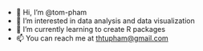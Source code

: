 - 👋 Hi, I’m @tom-pham
- 👀 I’m interested in data analysis and data visualization
- 🌱 I’m currently learning to create R packages
- 📫 You can reach me at thtupham@gmail.com

<!---
pham-thomas/pham-thomas is a ✨ special ✨ repository because its `README.md` (this file) appears on your GitHub profile.
You can click the Preview link to take a look at your changes.
--->
